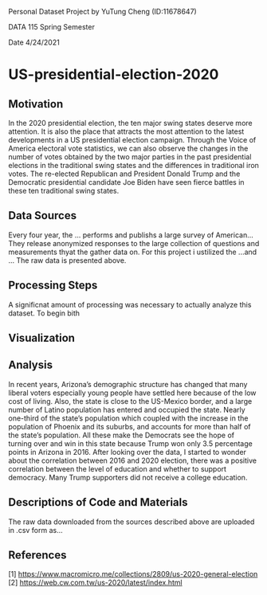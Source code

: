 Personal Dataset Project by YuTung Cheng (ID:11678647)

DATA 115 Spring Semester

Date 4/24/2021

# US-presidential-election-2020
## Motivation

In the 2020 presidential election, the ten major swing states deserve more attention. It is also the place that attracts the most attention to the latest developments in a US presidential election campaign. Through the Voice of America electoral vote statistics, we can also observe the changes in the number of votes obtained by the two major parties in the past presidential elections in the traditional swing states and the differences in traditional iron votes. The re-elected Republican and President Donald Trump and the Democratic presidential candidate Joe Biden have seen fierce battles in these ten traditional swing states.

## Data Sources

Every four year, the ... performs and publishs a large survey of American... They release anonymized responses to the large collection of questions and measurements thyat the gather data on. For this project i ustilized the ...and ... The raw data is presented above. 

## Processing Steps
A significnat amount of processing was necessary to actually analyze this dataset. To begin bith 

## Visualization


## Analysis
In recent years, Arizona’s demographic structure has changed that many liberal voters especially young people have settled here because of the low cost of living. Also, the state is close to the US-Mexico border, and a large number of Latino population has entered and occupied the state. Nearly one-third of the state’s population which coupled with the increase in the population of Phoenix and its suburbs, and accounts for more than half of the state’s population. All these make the Democrats see the hope of turning over and win in this state because Trump won only 3.5 percentage points in Arizona in 2016. 
After looking over the data, I started to wonder about the correlation between 2016 and 2020 election, there was a positive correlation between the level of education and whether to support democracy. Many Trump supporters did not receive a college education.

## Descriptions of Code and Materials
The raw data downloaded from the sources described above are uploaded in .csv form as...


## References
[1] https://www.macromicro.me/collections/2809/us-2020-general-election
[2] https://web.cw.com.tw/us-2020/latest/index.html
